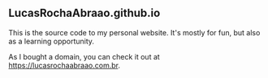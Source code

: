 ## LucasRochaAbraao.github.io

This is the source code to my personal website. It's mostly for fun, but also as a learning opportunity.

As I bought a domain, you can check it out at <https://lucasrochaabraao.com.br>.

